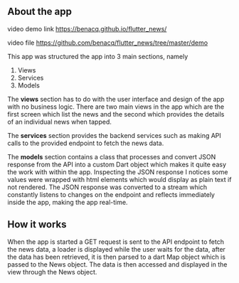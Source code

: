 ## About the app
video demo link https://benacq.github.io/flutter_news/

video file https://github.com/benacq/flutter_news/tree/master/demo

This app was structured the app into 3 main sections, namely
1.	Views
2.	Services
3.	Models

The __views__ section has to do with the user interface and design of the app with no business logic.
There are two main views in the app which are the first screen which list the news and the second which provides the details of an individual news when tapped.

The __services__ section provides the backend services such as making API calls to the provided endpoint to fetch the news data.

The __models__ section contains a class that processes and convert JSON response from the API into a custom Dart object which makes it quite easy the work with within the app.
Inspecting the JSON response I notices some values were wrapped with html elements which would display as plain text if not rendered.
The JSON response was converted to a stream which constantly listens to changes on the endpoint and reflects immediately inside the app, making the app real-time.

## How it works
When the app is started a GET request is sent to the API endpoint to fetch the news data, a loader is displayed while the user waits for the data, after the data has been retrieved, it is then parsed to a dart Map object which is passed to the News object. The data is then accessed and displayed in the view through the News object.
